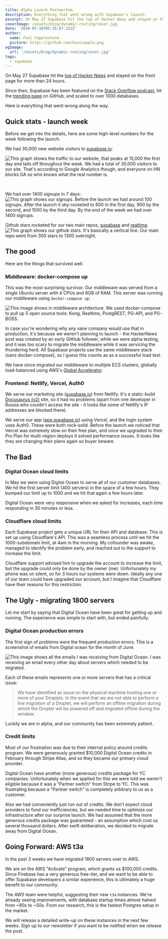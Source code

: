 ```yaml
---
title: Alpha Launch Postmortem.
description: Everything that went wrong with Supabase's launch.
excerpt: On May 27 Supabase hit the top of Hacker News and stayed on the front page for more than 24 hours.
coverImage: /assets/blog/dynamic-routing/cover.jpg
date: '2020-07-10T05:35:07.322Z'
author:
  name: Paul Copplestone
  picture: https://github.com/kiwicopple.png
ogImage:
  url: '/assets/blog/dynamic-routing/cover.jpg'
tags:
  - supabase
---
```



On May 27 Supabase hit the [top of Hacker News](https://news.ycombinator.com/item?id=23319901) and stayed on the front page for more than 24 hours. 

<!--truncate-->

Since then, Supabase has been featured on the [Stack Overflow podcast](https://stackoverflow.blog/2020/06/05/podcast-241-new-tools-for-new-times/), hit the [trending page](https://twitter.com/supabase_io/status/1268062559023685633) on GitHub, and scaled to over 1000 databases.

Here is everything that went wrong along the way.

## Quick stats - launch week

Before we get into the details, here are some high-level numbers for the week following the launch.

We had 30,000 new website visitors to [supabase.io](http://supabase.io):

![This graph shows the traffic to our website, that peaks at 15,000 the first day and tails off throughout the week. We had a total of 30,000 visitors to our site. That's according to Google Analytics though, and everyone on HN blocks GA so who knows what the real number is.](/img/supabase-traffic-may.png)

<br />

We had over 1400 signups in 7 days:
![This graph shows our signups. Before the launch we had around 100 signups. After the launch it sky-rocketed to 600 in the first day, 900 by the second, and 1000 by the third day. By the end of the week we had over 1400 signups.](/img/hn-launch.png)


Github stars rocketed for our two main repos, [supabase](https://github.com/supabase/supabase) and [realtime](https://github.com/supabase/realtime). 
![This graph shows our github stars. It's basically a vertical line. Our main repo went from 300 stars to 1300 overnight.](/img/supabase-github-stars-june.png)

## The good

Here are the things that survived well.

### Middleware: docker-compose up

This was the most surprising survivor. Our middleware was served from a single Ubuntu server with 4 CPUs and 8GB of RAM. This server was running our middleware using `docker-compose up`:

![This image shows in middleware architecture. We used docker-compose to pull up 5 open source tools: Kong, Realtime, PostgREST, PG-API, and PG-BOSS.](/img/supabase-middleware-docker.png)


In case you're wondering why any sane company would use that in production, it's because we weren't planning to launch - the HackerNews post was created by an early GitHub follower, while we were alpha testing, and it was too scary to migrate the middleware while it was servicing the thundering herd. All Supabase projects use the same middleware stack (sans docker-compose), so I guess this counts as as a successful load test. 

We have since migrated our middleware to multiple ECS clusters, globally load-balanced using AWS's [Global Accelerator](https://aws.amazon.com/global-accelerator/). 

### Frontend: Netlify, Vercel, Auth0

We serve our marketing site ([supabase.io](http://supabase.io)) from Netlify. It's a static-build [Docusaurus (v2)](https://v2.docusaurus.io/) site, so it had no problems (apart from one developer in Russia who couldn't access the site - it looks like some of Netlify's IP addresses are blocked there).

We serve our app ([app.supabase.io](http://app.supabase.io)) using Vercel, and the login system uses Auth0. These were both rock-solid. Before the launch we noticed that Vercel was extremely slow on their free plan, and once we upgraded to their Pro Plan for multi-region deploys it solved performance issues. It looks like they are changing their plans again so buyer beware.

## The Bad

### Digital Ocean cloud limits

In May we were using Digital Ocean to serve all of our customer databases. We hit the first server limit (400 servers) in the space of a few hours. They bumped our limit up to 1000 and we hit that again a few hours later. 

Digital Ocean were very responsive when we asked for increases, each time responding in 30 minutes or less.

### Cloudflare cloud limits

Each Supabase project gets a unique URL for their API and database. This is set up using Cloudflare's API. This was a seamless process until we hit the 1000-subdomain limit, at 4am in the morning. My cofounder was awake, managed to identify the problem early, and reached out to the support to increase the limit. 

Cloudflare support advised him to upgrade the account to increase the limit, but the upgrade could only be done by the owner (me). Unfortunately my phone was on silent, so for 3 hours our systems were down. Ideally any one of our team could have upgraded our account, but I imagine that Cloudflare have their reasons for this restriction.

## The Ugly - migrating 1800 servers

Let me start by saying that Digital Ocean have been great for getting up and running. The experience was simple to start with, but ended painfully. 

### Digital Ocean production errors

The first sign of problems were the frequent production errors. This is a screenshot of emails from Digital ocean for the month of June.

![This image shows all the emails I was receiving from Digital Ocean. I was receiving an email every other day about servers which needed to be migrated.](/img/digital-ocean-emails-errors.png)

Each of these emails represents one or more servers that has a critical issue:

> We have identified an issue on the physical machine hosting one or more of your Droplets. In the event that we are not able to perform a live migration of a Droplet, we will perform an offline migration during which the Droplet will be powered off and migrated offline during the window.

Luckily we are in alpha, and our community has been extremely patient. 

### Credit limits

Most of our frustration was due to their internal policy around credits program. We were generously granted $10,000 Digital Ocean credits in February through Stripe Atlas, and so they became our primary cloud provider.

Digital Ocean have another (more generous) credits package for YC companies. Unfortunately when we applied for this we were told we weren't eligible because it was a "Partner switch" from Stripe to YC. This was frustrating because a "Partner switch" is completely arbitrary to us as a customer.  

Also we had conveniently just run out of credits. We don’t expect cloud providers to fund our inefficiencies, but we needed time to optimize our infrastructure after our surprise launch. We had assumed that the more generous credits package was guaranteed - an assumption which cost us several thousand dollars. After swift deliberation, we decided to migrate away from Digital Ocean. 

## Going Forward: AWS t3a

In the past 3 weeks we have migrated 1800 servers over to AWS. 

We are on the AWS "Activate" program, which grants us $100,000 credits. Since Firebase has a very generous free-tier, and we want to be able to offer Supabase developers a similar experience, this is ultimately a huge benefit to our community.

The AWS team were helpful, suggesting their new `t3a` instances. We're already seeing improvements, with database startup times almost halved from ~90s to ~50s. From our research, this is the fastest Postgres setup in the market.

We will release a detailed write-up on these instances in the next few weeks. Sign up to our newsletter if you want to be notified when we release the post.